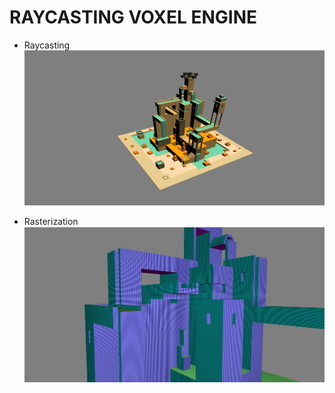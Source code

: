 # RAYCASTING VOXEL ENGINE

- Raycasting
  ![alt text](<assets/screenshots/Screenshot 2024-02-16 195121.png>)

- Rasterization
  ![alt text](<assets/screenshots/Screenshot 2024-02-18 084419.jpg>)
